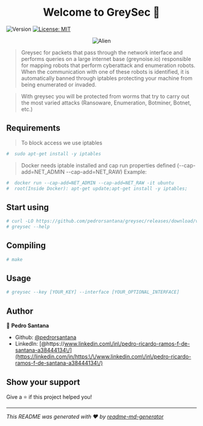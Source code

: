 <h1 align="center">Welcome to GreySec 👋</h1>
<p>
  <img alt="Version" src="https://img.shields.io/badge/version-1.0.0-blue.svg?cacheSeconds=2592000" />
  <a href="#" target="_blank">
    <img alt="License: MIT" src="https://img.shields.io/badge/License-MIT-yellow.svg" />
  </a>
</p>

<div style="text-align:center"><img alt="Alien" src="https://cdn.bulbagarden.net/upload/f/fd/605Elgyem.png"/></div>

> Greysec for packets that pass through the network interface and performs queries on a large internet base (greynoise.io) responsible for mapping robots that perform cyberattack and enumeration robots. When the communication with one of these robots is identified, it is automatically banned through iptables protecting your machine from being enumerated or invaded.

> With greysec you will be protected from worms that try to carry out the most varied attacks (Ransoware, Enumeration, Botminer, Botnet, etc.)

## Requirements

>To block access we use iptables
```sh
#  sudo apt-get install -y iptables
``` 


>Docker needs iptable installed and cap run properties defined (--cap-add=NET_ADMIN --cap-add=NET_RAW)
Example:
```sh
#  docker run --cap-add=NET_ADMIN --cap-add=NET_RAW -it ubuntu
#  root(Inside Docker): apt-get update;apt-get install -y iptables;    
``` 
## Start using

```sh
# curl -LO https://github.com/pedrorsantana/greysec/releases/download/v1.0/greysec; sudo chmod +x greysec; sudo mv greysec /bin/greysec;
# greysec --help
```

## Compiling

```sh
# make
```

## Usage

```sh
# greysec --key [YOUR_KEY] --interface [YOUR_OPTIONAL_INTERFACE]
```

## Author

👤 **Pedro Santana**

* Github: [@pedrorsantana](https://github.com/pedrorsantana)
* LinkedIn: [@https:\/\/www.linkedin.com\/in\/pedro-ricardo-ramos-f-de-santana-a38444134\/](https://linkedin.com/in/https:\/\/www.linkedin.com\/in\/pedro-ricardo-ramos-f-de-santana-a38444134\/)

## Show your support

Give a ⭐️ if this project helped you!

***
_This README was generated with ❤️ by [readme-md-generator](https://github.com/kefranabg/readme-md-generator)_